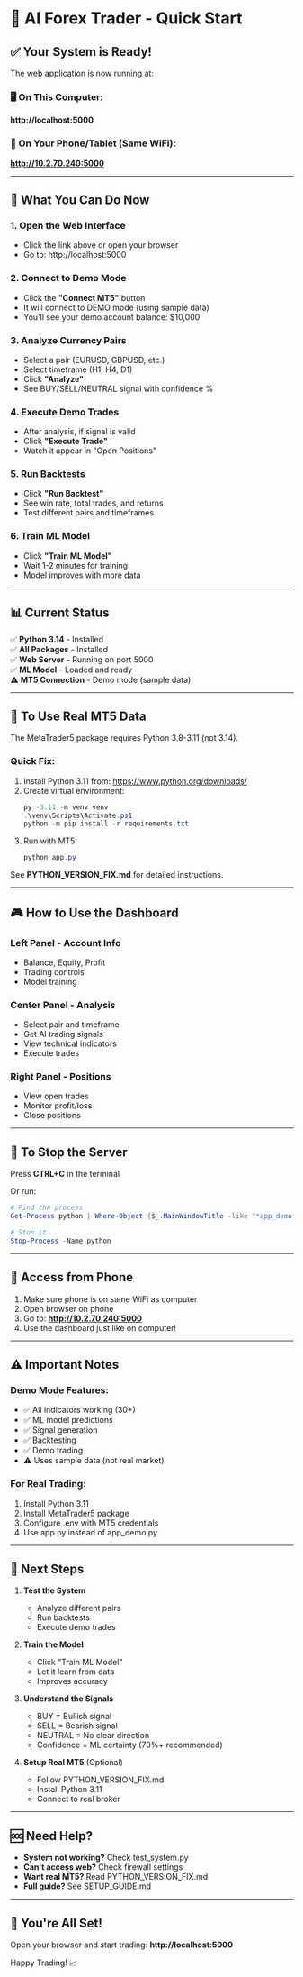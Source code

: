 # 🚀 AI Forex Trader - Quick Start

## ✅ Your System is Ready!

The web application is now running at:

### 🖥️ On This Computer:
**http://localhost:5000**

### 📱 On Your Phone/Tablet (Same WiFi):
**http://10.2.70.240:5000**

---

## 🎯 What You Can Do Now

### 1. Open the Web Interface
- Click the link above or open your browser
- Go to: http://localhost:5000

### 2. Connect to Demo Mode
- Click the **"Connect MT5"** button
- It will connect to DEMO mode (using sample data)
- You'll see your demo account balance: $10,000

### 3. Analyze Currency Pairs
- Select a pair (EURUSD, GBPUSD, etc.)
- Select timeframe (H1, H4, D1)
- Click **"Analyze"**
- See BUY/SELL/NEUTRAL signal with confidence %

### 4. Execute Demo Trades
- After analysis, if signal is valid
- Click **"Execute Trade"**
- Watch it appear in "Open Positions"

### 5. Run Backtests
- Click **"Run Backtest"**
- See win rate, total trades, and returns
- Test different pairs and timeframes

### 6. Train ML Model
- Click **"Train ML Model"**
- Wait 1-2 minutes for training
- Model improves with more data

---

## 📊 Current Status

✅ **Python 3.14** - Installed  
✅ **All Packages** - Installed  
✅ **Web Server** - Running on port 5000  
✅ **ML Model** - Loaded and ready  
⚠️ **MT5 Connection** - Demo mode (sample data)  

---

## 🔄 To Use Real MT5 Data

The MetaTrader5 package requires Python 3.8-3.11 (not 3.14).

### Quick Fix:
1. Install Python 3.11 from: https://www.python.org/downloads/
2. Create virtual environment:
   ```powershell
   py -3.11 -m venv venv
   .\venv\Scripts\Activate.ps1
   python -m pip install -r requirements.txt
   ```
3. Run with MT5:
   ```powershell
   python app.py
   ```

See **PYTHON_VERSION_FIX.md** for detailed instructions.

---

## 🎮 How to Use the Dashboard

### Left Panel - Account Info
- Balance, Equity, Profit
- Trading controls
- Model training

### Center Panel - Analysis
- Select pair and timeframe
- Get AI trading signals
- View technical indicators
- Execute trades

### Right Panel - Positions
- View open trades
- Monitor profit/loss
- Close positions

---

## 🛑 To Stop the Server

Press **CTRL+C** in the terminal

Or run:
```powershell
# Find the process
Get-Process python | Where-Object {$_.MainWindowTitle -like "*app_demo*"}

# Stop it
Stop-Process -Name python
```

---

## 📱 Access from Phone

1. Make sure phone is on same WiFi as computer
2. Open browser on phone
3. Go to: **http://10.2.70.240:5000**
4. Use the dashboard just like on computer!

---

## ⚠️ Important Notes

### Demo Mode Features:
- ✅ All indicators working (30+)
- ✅ ML model predictions
- ✅ Signal generation
- ✅ Backtesting
- ✅ Demo trading
- ⚠️ Uses sample data (not real market)

### For Real Trading:
1. Install Python 3.11
2. Install MetaTrader5 package
3. Configure .env with MT5 credentials
4. Use app.py instead of app_demo.py

---

## 🎯 Next Steps

1. **Test the System**
   - Analyze different pairs
   - Run backtests
   - Execute demo trades

2. **Train the Model**
   - Click "Train ML Model"
   - Let it learn from data
   - Improves accuracy

3. **Understand the Signals**
   - BUY = Bullish signal
   - SELL = Bearish signal
   - NEUTRAL = No clear direction
   - Confidence = ML certainty (70%+ recommended)

4. **Setup Real MT5** (Optional)
   - Follow PYTHON_VERSION_FIX.md
   - Install Python 3.11
   - Connect to real broker

---

## 🆘 Need Help?

- **System not working?** Check test_system.py
- **Can't access web?** Check firewall settings
- **Want real MT5?** Read PYTHON_VERSION_FIX.md
- **Full guide?** See SETUP_GUIDE.md

---

## 🎉 You're All Set!

Open your browser and start trading:
**http://localhost:5000**

Happy Trading! 📈
